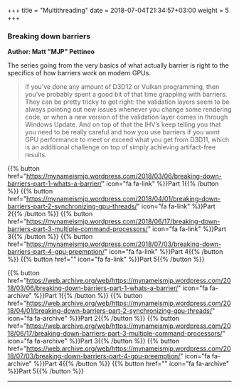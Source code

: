 +++
title = "Multithreading"
date = 2018-07-04T21:34:57+03:00
weight = 5
+++

### Breaking down barriers
**Author: Matt "MJP" Pettineo**

The series going from the very basics of what actually barrier is right to the specifics of how barriers work on modern GPUs.

> If you’ve done any amount of D3D12 or Vulkan programming, then you’ve probably spent a good bit of that time grappling with barriers. They can be pretty tricky to get right: the validation layers seem to be always pointing out new issues whenever you change some rendering code, or when a new version of the validation layer comes in through Windows Update. And on top of that the IHV’s keep telling you that you need to be really careful and how you use barriers if you want GPU performance to meet or exceed what you get from D3D11, which is an additional challenge on top of simply achieving artifact-free results.

{{% button href="https://mynameismjp.wordpress.com/2018/03/06/breaking-down-barriers-part-1-whats-a-barrier/" icon="fa fa-link" %}}Part 1{{% /button %}}
{{% button href="https://mynameismjp.wordpress.com/2018/04/01/breaking-down-barriers-part-2-synchronizing-gpu-threads/" icon="fa fa-link" %}}Part 2{{% /button %}}
{{% button href="https://mynameismjp.wordpress.com/2018/06/17/breaking-down-barriers-part-3-multiple-command-processors/" icon="fa fa-link" %}}Part 3{{% /button %}}
{{% button href="https://mynameismjp.wordpress.com/2018/07/03/breaking-down-barriers-part-4-gpu-preemption/" icon="fa fa-link" %}}Part 4{{% /button %}}
{{% button href="" icon="fa fa-link" %}}Part 5{{% /button %}}

{{% button href="https://web.archive.org/web/https://mynameismjp.wordpress.com/2018/03/06/breaking-down-barriers-part-1-whats-a-barrier/" icon="fa fa-archive" %}}Part 1{{% /button %}}
{{% button href="https://web.archive.org/web/https://mynameismjp.wordpress.com/2018/04/01/breaking-down-barriers-part-2-synchronizing-gpu-threads/" icon="fa fa-archive" %}}Part 2{{% /button %}}
{{% button href="https://web.archive.org/web/https://mynameismjp.wordpress.com/2018/06/17/breaking-down-barriers-part-3-multiple-command-processors/" icon="fa fa-archive" %}}Part 3{{% /button %}}
{{% button href="https://web.archive.org/web/https://mynameismjp.wordpress.com/2018/07/03/breaking-down-barriers-part-4-gpu-preemption/" icon="fa fa-archive" %}}Part 4{{% /button %}}
{{% button href="" icon="fa fa-archive" %}}Part 5{{% /button %}}

***